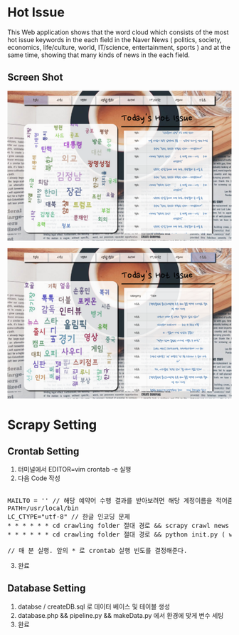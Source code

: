 Hot Issue
=============
This Web application shows that the word cloud which consists of the most hot issue keywords in the each field
in the Naver News ( politics, society, economics, life/culture, world, IT/science, entertainment, sports ) and
at the same time, showing that many kinds of news in the each field.


Screen Shot
-------------
![screenshot](./screenshot/main1.png)


![screenshot](./screenshot/main2.png)


Scrapy Setting
=============
Crontab Setting
-------------
1. 터미널에서 EDITOR=vim crontab -e 실행
2. 다음 Code 작성
<pre><codei>
MAILTO = '' // 해당 예약어 수행 결과를 받아보려면 해당 계정이름을 적어줌
PATH=/usr/local/bin
LC_CTYPE="utf-8" // 한글 인코딩 문제
* * * * * * cd crawling folder 절대 경로 && scrapy crawl news ( 크롤링 )
* * * * * * cd crawling folder 절대 경로 && python init.py ( word cloud 생성 )

// 매 분 실행. 앞의 * 로 crontab 실행 빈도를 결정해준다.
</code></pre>
3. 완료

Database Setting
-------------
1. databse / createDB.sql 로 데이터 베이스 및 테이블 생성
2. database.php && pipeline.py && makeData.py 에서 환경에 맞게 변수 세팅
3. 완료